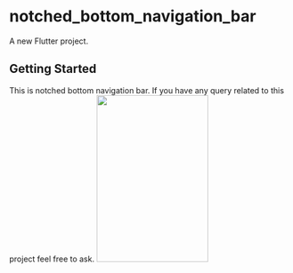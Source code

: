 # notched_bottom_navigation_bar

A new Flutter project.

## Getting Started

This is notched bottom navigation bar. If you have any query related to this project feel free to ask.
<img src="https://user-images.githubusercontent.com/66320156/156744111-b4f03d85-6337-4626-995c-1da680ac19a1.png" width="200" height="300"/>
